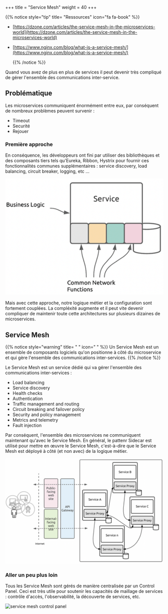 +++
title = "Service Mesh"
weight = 40
+++

{{% notice style="tip" title= "Ressources" icon="fa fa-book" %}}

- [https://dzone.com/articles/the-service-mesh-in-the-microservices-world](https://dzone.com/articles/the-service-mesh-in-the-microservices-world)
- [https://www.nginx.com/blog/what-is-a-service-mesh/](https://www.nginx.com/blog/what-is-a-service-mesh/)

  {{% /notice %}}

Quand vous avez de plus en plus de services il peut devenir très compliqué de gérer l'ensemble des communications inter-service.

## Problématique

Les microservices communiquent énormément entre eux, par conséquent de nombreux problèmes peuvent survenir :

- Timeout
- Securité
- Rejouer

### Première approche

En conséquence, les développeurs ont fini par utiliser des bibliothèques et des composants tiers tels qu'Eureka, Ribbon, Hystrix pour fournir ces fonctionnalités communes supplémentaires : service discovery, load balancing, circuit breaker, logging, etc ...

![without_service_mesh](images/without_service_mesh.png?width=20pc)

Mais avec cette approche, notre logique métier et la configuration sont fortement couplées. La compléxité augmente et il peut vite devenir compliquer de maintenir toute cette architectures sur plusieurs dizaines de microservices.

## Service Mesh

{{% notice style="warning" title= " " icon=" " %}}
Un Service Mesh est un ensemble de composants logiciels qu'on positionne à côté du microservice et qui gère l'ensemble des communications inter-services.
{{% /notice %}}

Le Service Mesh est un service dédié qui va gérer l'ensemble des communications inter-services :

- Load balancing
- Service discovery
- Health checks
- Authentication
- Traffic management and routing
- Circuit breaking and failover policy
- Security and policy management
- Metrics and telemetry
- Fault injection

Par conséquent, l'ensemble des microservices ne communiquent maintenant qu'avec le Service Mesh. En général, le pattenr Sidecar est utilisé pour mettre en œuvre le Service Mesh, c'est-à-dire que le Service Mesh est déployé à côté (et non avec) de la logique métier.

![Service Mesh](images/service_mesh.png?width=35pc)

### Aller un peu plus loin

Tous les Service Mesh sont gérés de manière centralisée par un Control Panel. Ceci est très utile pour soutenir les capacités de maillage de services : contrôle d'accès, l'observabilité, la découverte de services, etc.

![service mesh control panel](https://www.nginx.com/wp-content/uploads/2019/02/service-mesh-generic-topology_social.png?width=50pc)
